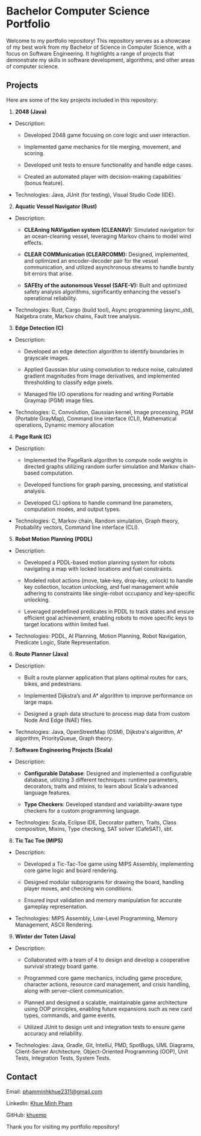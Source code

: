 # Bachelor Computer Science Portfolio

Welcome to my portfolio repository! This repository serves as a showcase of my best work from my Bachelor of Science in Computer Science, with a focus on Software Engineering. It highlights a range of projects that demonstrate my skills in software development, algorithms, and other areas of computer science.

## Projects

Here are some of the key projects included in this repository:

1. **2048 (Java)**

- Description: 
    - Developed 2048 game focusing on core logic and user interaction.

    - Implemented game mechanics for tile merging, movement, and scoring.

    - Developed unit tests to ensure functionality and handle edge cases.

    - Created an automated player with decision-making capabilities (bonus feature).

- Technologies: Java, JUnit (for testing), Visual Studio Code (IDE).

2. **Aquatic Vessel Navigator (Rust)**

- Description: 
    - **CLEAning NAVigation system (CLEANAV):** Simulated navigation for an ocean-cleaning vessel, leveraging Markov chains to model wind effects.

    - **CLEAR COMMunication (CLEARCOMM):** Designed, implemented, and optimized an encoder-decoder pair for the vessel communication, and utilized  asynchronous streams to handle bursty bit errors that arise.

    - **SAFEty of the autonomous Vessel (SAFE-V):** Built and optimized safety analysis algorithms, significantly enhancing the vessel's operational reliability.
- Technologies: Rust, Cargo (build tool), Async programming (async_std), Nalgebra crate, Markov chains, Fault tree analysis.

3. **Edge Detection (C)**

- Description: 

    - Developed an edge detection algorithm to identify boundaries in grayscale images.

    - Applied Gaussian blur using convolution to reduce noise, calculated gradient magnitudes from image derivatives, and implemented thresholding to classify edge pixels.

    - Managed file I/O operations for reading and writing Portable Graymap (PGM) image files.

- Technologies: C, Convolution, Gaussian kernel, Image processing, PGM (Portable GrayMap), Command line interface (CLI), Mathematical operations, Dynamic memory allocation

4. **Page Rank (C)**

- Description:
    - Implemented the PageRank algorithm to compute node weights in directed graphs utilizing random surfer simulation and Markov chain-based computation.

    - Developed functions for graph parsing, processing, and statistical analysis.

    - Developed CLI options to handle command line parameters, computation modes, and output types.
- Technologies: C, Markov chain, Random simulation, Graph theory, Probability vectors, Command line interface (CLI).

5. **Robot Motion Planning (PDDL)**
- Description:
    - Developed a PDDL-based motion planning system for robots navigating a map with locked locations and fuel constraints. 

    - Modeled robot actions (move, take-key, drop-key, unlock) to handle key collection, location unlocking, and fuel management while adhering to constraints like single-robot occupancy and key-specific unlocking.
    
    - Leveraged predefined predicates in PDDL to track states and ensure efficient goal achievement, enabling robots to move specific keys to target locations within limited fuel.

- Technologies: PDDL, AI Planning, Motion Planning, Robot Navigation, Predicate Logic, State Representation.


6. **Route Planner (Java)**

- Description: 

    - Built a route planner application that plans optimal routes for cars, bikes, and pedestrians. 

    - Implemented Dijkstra’s and A* algorithm to improve performance on large maps.

    - Designed a graph data structure to process map data from custom Node And Edge (NAE) files.

- Technologies: Java, OpenStreetMap (OSM), Dijkstra's algorithm, A* algorithm, PriorityQueue, Graph theory.

7. **Software Engineering Projects (Scala)**

- Description: 

    - **Configurable Database**: Designed and implemented a configurable database, utilizing 3 different techniques: runtime parameters, decorators, traits and mixins, to learn about Scala's advanced language features.

    - **Type Checkers**: Developed standard and variability-aware type checkers for a custom programming language.

- Technologies: Scala, Eclipse IDE, Decorator pattern, Traits, Class composition, Mixins, Type checking, SAT solver (CafeSAT), sbt.

8. **Tic Tac Toe (MIPS)**

- Description: 
    - Developed a Tic-Tac-Toe game using MIPS Assembly, implementing core game logic and board rendering.

    - Designed modular subprograms for drawing the board, handling player moves, and checking win conditions.

    - Ensured input validation and memory manipulation for accurate gameplay representation.
    
- Technologies: MIPS Assembly, Low-Level Programming, Memory Management, ASCII Rendering.

9. **Winter der Toten (Java)**

- Description: 
    - Collaborated with a team of 4 to design and develop a cooperative survival strategy board game.

    - Programmed core game mechanics, including game procedure, character actions, resource card management, and crisis handling, along with server-client communication.

    - Planned and designed a scalable, maintainable game architecture using OOP principles, enabling future expansions such as new card types, commands, and game events.

    - Utilized JUnit to design unit and integration tests to ensure game accuracy and reliability.

- Technologies: Java, Gradle, Git, IntelliJ, PMD, SpotBugs, UML Diagrams, Client-Server Architecture, Object-Oriented Programming (OOP), Unit Tests, Integration Tests, System Tests.

## Contact

Email: phamminhkhue2311@gmail.com

LinkedIn: [Khue Minh Pham](www.linkedin.com/in/khue-minh-pham-77035b211)

GitHub: [khuemp](https://github.com/khuemp)

Thank you for visiting my portfolio repository!
